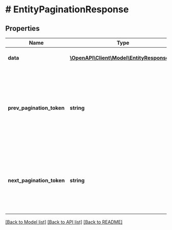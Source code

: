 # # EntityPaginationResponse

## Properties

Name | Type | Description | Notes
------------ | ------------- | ------------- | -------------
**data** | [**\OpenAPI\Client\Model\EntityResponse2[]**](EntityResponse2.md) | A set of entities of different types returned per page |
**prev_pagination_token** | **string** | A token that can be sent in the &#x60;pagination_token&#x60; query parameter to get the previous page of results, or &#x60;null&#x60; if there is no previous page (i.e. you&#39;ve reached the first page). | [optional]
**next_pagination_token** | **string** | A token that can be sent in the &#x60;pagination_token&#x60; query parameter to get the next page of results, or &#x60;null&#x60; if there is no next page (i.e. you&#39;ve reached the last page). | [optional]

[[Back to Model list]](../../README.md#models) [[Back to API list]](../../README.md#endpoints) [[Back to README]](../../README.md)
